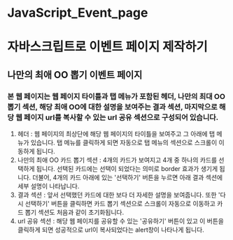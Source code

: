 # JavaScript_Event_page

# 자바스크립트로 이벤트 페이지 제작하기

## 나만의 최애 OO 뽑기 이벤트 페이지

### 본 웹 페이지는 웹 페이지 타이틀과 탭 메뉴가 포함된 헤더, 나만의 최대 OO 뽑기 섹션, 해당 최애 OO에 대한 설명을 보여주는 결과 섹션, 마지막으로 해당 웹 페이지 url를 복사할 수 있는 url 공유 섹션으로 구성되어 있습니다.

1. 헤더 : 웹 페이지의 최상단에 해당 웹 페이지의 타이틀을 보여주고 그 아래에 탭 메뉴가 있습니다. 탭 메뉴를 클릭하게 되면 자동으로 탭 메뉴의 섹션으로 스크롤이 이동하게 됩니다.
2. 나만의 최애 OO 카드 뽑기 섹션 : 4개의 카드가 보여지고 4개 중 하나의 카드를 선택하게 됩니다. 선택된 카드에는 선택이 되었다는 의미로 border 효과가 생기게 됩니다. 더불어, 4개의 카드 아래에 있는 '선택하기' 버튼을 누르면 아래 결과 섹션에 세부 설명이 나타납니다.
3. 결과 섹션 : 앞서 선택했던 카드에 대한 보다 더 자세한 설명을 보여줍니다. 또한 '다시 선택하기' 버튼을 클릭하면 카드 뽑기 섹션으로 스크롤이 자동으로 이동하고 카드 뽑기 섹션도 처음과 같이 초기화됩니다.
4. url 공유 섹션 : 해당 웹 페이지를 공유할 수 있는 '공유하기' 버튼이 있고 이 버튼을 클릭하게 되면 성공적으로 url이 복사되었다는 alert창이 나타나게 됩니다.

